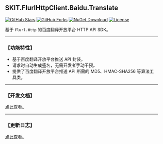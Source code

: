 ## SKIT.FlurlHttpClient.Baidu.Translate

[![GitHub Stars](https://img.shields.io/github/stars/fudiwei/DotNetCore.SKIT.FlurlHttpClient.Baidu?logo=github&label=Stars)](https://github.com/fudiwei/DotNetCore.SKIT.FlurlHttpClient.Baidu) [![GitHub Forks](https://img.shields.io/github/forks/fudiwei/DotNetCore.SKIT.FlurlHttpClient.Baidu?logo=github&label=Forks)](https://github.com/fudiwei/DotNetCore.SKIT.FlurlHttpClient.Baidu) [![NuGet Download](https://img.shields.io/nuget/dt/SKIT.FlurlHttpClient.Baidu.Translate.svg?sanitize=true&label=Downloads)](https://www.nuget.org/packages/SKIT.FlurlHttpClient.Baidu.Translate) [![License](https://img.shields.io/github/license/fudiwei/DotNetCore.SKIT.FlurlHttpClient.Baidu?label=License)](https://mit-license.org/)

基于 `Flurl.Http` 的百度翻译开放平台 HTTP API SDK。

---

### 【功能特性】

-   基于百度翻译开放平台推送 API 封装。
-   请求时自动生成签名，无需开发者手动干预。
-   提供了百度翻译开放平台推送 API 所需的 MD5、HMAC-SHA256 等算法工具类。

---

### 【开发文档】

[点此查看](https://github.com/fudiwei/DotNetCore.SKIT.FlurlHttpClient.Baidu)。

---

### 【更新日志】

[点此查看](https://github.com/fudiwei/DotNetCore.SKIT.FlurlHttpClient.Baidu/blob/main/CHANGELOG.md)。
